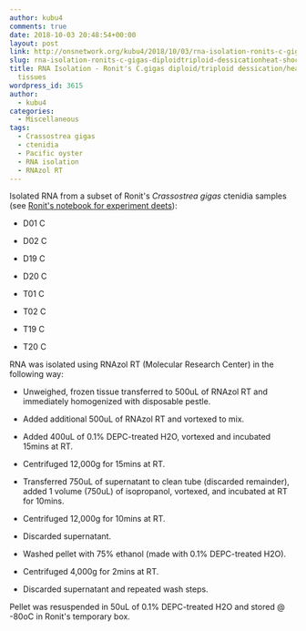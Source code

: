 ```yaml
---
author: kubu4
comments: true
date: 2018-10-03 20:48:54+00:00
layout: post
link: http://onsnetwork.org/kubu4/2018/10/03/rna-isolation-ronits-c-gigas-diploidtriploid-dessicationheat-shock-ctenidia-tissues/
slug: rna-isolation-ronits-c-gigas-diploidtriploid-dessicationheat-shock-ctenidia-tissues
title: RNA Isolation - Ronit's C.gigas diploid/triploid dessication/heat shock ctenidia
  tissues
wordpress_id: 3615
author:
  - kubu4
categories:
  - Miscellaneous
tags:
  - Crassostrea gigas
  - ctenidia
  - Pacific oyster
  - RNA isolation
  - RNAzol RT
---
```


Isolated RNA from a subset of Ronit's _Crassostrea gigas_ ctenidia samples (see [Ronit's notebook for experiment deets](https://genefish.wordpress.com/author/voicesonsocialissues/)):





  * D01 C



  * D02 C



  * D19 C



  * D20 C



  * T01 C



  * T02 C



  * T19 C



  * T20 C






RNA was isolated using RNAzol RT (Molecular Research Center) in the following way:





  * Unweighed, frozen tissue transferred to 500uL of RNAzol RT and immediately homogenized with disposable pestle.



  * Added additional 500uL of RNAzol RT and vortexed to mix.



  * Added 400uL of 0.1% DEPC-treated H2O, vortexed and incubated 15mins at RT.



  * Centrifuged 12,000g for 15mins at RT.



  * Transferred 750uL of supernatant to clean tube (discarded remainder), added 1 volume (750uL) of isopropanol, vortexed, and incubated at RT for 10mins.



  * Centrifuged 12,000g for 10mins at RT.



  * Discarded supernatant.



  * Washed pellet with 75% ethanol (made with 0.1% DEPC-treated H2O).



  * Centrifuged 4,000g for 2mins at RT.



  * Discarded supernatant and repeated wash steps.






Pellet was resuspended in 50uL of 0.1% DEPC-treated H2O and stored @ -80oC in Ronit's temporary box.
